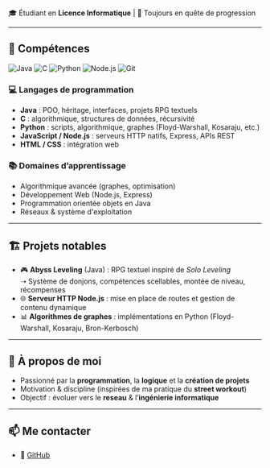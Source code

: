 
🎓 Étudiant en **Licence Informatique** |
🚀 Toujours en quête de progression

---

## 🔧 Compétences
![Java](https://img.shields.io/badge/Java-ED8B00?style=for-the-badge&logo=java&logoColor=white)
![C](https://img.shields.io/badge/C-00599C?style=for-the-badge&logo=c&logoColor=white)
![Python](https://img.shields.io/badge/Python-3776AB?style=for-the-badge&logo=python&logoColor=white)
![Node.js](https://img.shields.io/badge/Node.js-43853D?style=for-the-badge&logo=node.js&logoColor=white)
![Git](https://img.shields.io/badge/Git-F05032?style=for-the-badge&logo=git&logoColor=white)

### 💻 Langages de programmation
- **Java** : POO, héritage, interfaces, projets RPG textuels  
- **C** : algorithmique, structures de données, récursivité  
- **Python** : scripts, algorithmique, graphes (Floyd-Warshall, Kosaraju, etc.)  
- **JavaScript / Node.js** : serveurs HTTP natifs, Express, APIs REST  
- **HTML / CSS** : intégration web

### 📚 Domaines d’apprentissage
- Algorithmique avancée (graphes, optimisation)  
- Développement Web (Node.js, Express)  
- Programmation orientée objets en Java  
- Réseaux &  système  d'exploitation

---

## 🏗️ Projets notables

- 🎮 **Abyss Leveling** (Java) : RPG textuel inspiré de *Solo Leveling*  
  ➝ Système de donjons, compétences scellables, montée de niveau, récompenses  
- 🌐 **Serveur HTTP Node.js** : mise en place de routes et gestion de contenu dynamique  
- 📊 **Algorithmes de graphes** : implémentations en Python (Floyd-Warshall, Kosaraju, Bron-Kerbosch)

---

## 🎯 À propos de moi
- Passionné par la **programmation**, la **logique** et la **création de projets**  
- Motivation & discipline (inspirées de ma pratique du **street workout**)  
- Objectif : évoluer vers le **reseau** & l’**ingénierie informatique**  

---

## 📫 Me contacter
 
- 🐙 [GitHub](https://github.com/otomutachi)  

